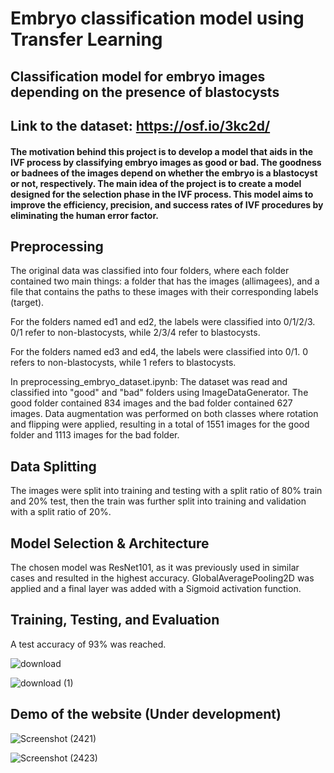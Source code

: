# Embryo classification model using Transfer Learning

## Classification model for embryo images depending on the presence of blastocysts
## Link to the dataset: https://osf.io/3kc2d/

#### The motivation behind this project is to develop a model that aids in the IVF process by classifying embryo images as good or bad. The goodness or badnees of the images depend on whether the embryo is a blastocyst or not, respectively. The main idea of the project is to create a model designed for the selection phase in the IVF process. This model aims to improve the efficiency, precision, and success rates of IVF procedures by eliminating the human error factor.

## Preprocessing
The original data was classified into four folders, where each folder contained two main things: a folder that has the images (allimagees), and a file that contains the paths to these images with their corresponding labels (target). 

For the folders named ed1 and ed2, the labels were classified into 0/1/2/3. 0/1 refer to non-blastocysts, while 2/3/4 refer to blastocysts.

For the folders named ed3 and ed4, the labels were classified into 0/1. 0 refers to non-blastocysts, while 1 refers to blastocysts.

In preprocessing_embryo_dataset.ipynb: The dataset was read and classified into "good" and "bad" folders using ImageDataGenerator. The good folder contained 834 images and the bad folder contained 627 images. Data augmentation was performed on both classes where rotation and flipping were applied, resulting in a total of 1551 images for the good folder and 1113 images for the bad folder.

## Data Splitting
The images were split into training and testing with a split ratio of 80% train and 20% test, then the train was further split into training and validation with a split ratio of 20%.

## Model Selection & Architecture
The chosen model was ResNet101, as it was previously used in similar cases and resulted in the highest accuracy. GlobalAveragePooling2D was applied and a final layer was added with a Sigmoid activation function.

## Training, Testing, and Evaluation
A test accuracy of 93% was reached.

![download](https://github.com/sottohy/Sperm-Embryo-classification-models/assets/91037437/fd2ab9b1-ec28-4b38-9521-81500545c885)


![download (1)](https://github.com/sottohy/Sperm-Embryo-classification-models/assets/91037437/d6929596-e0bc-42bc-ac46-82abec262f46)

## Demo of the website (Under development)
![Screenshot (2421)](https://github.com/sottohy/Sperm-Embryo-classification-models/assets/91037437/fca48d40-d2ed-4e2b-b0e3-0029d4fb2165)

![Screenshot (2423)](https://github.com/sottohy/Sperm-Embryo-classification-models/assets/91037437/875fb5a0-41a4-4cae-a787-476bdedcfce3)




